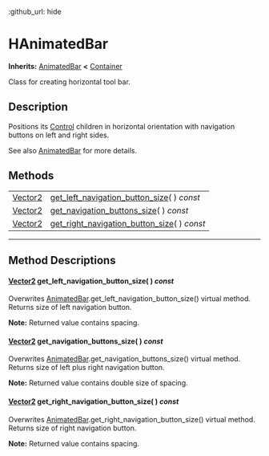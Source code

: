 :github_url: hide

<!---
.. DO NOT EDIT THIS FILE!!!
.. Generated automatically from Godot engine sources.
.. Generator: https://github.com/godotengine/godot/tree/master/doc/tools/make_rst.py.
.. XML source: https://github.com/godotengine/godot/tree/master/Godot-CCP/doc_classes/HAnimatedBar.xml.

.. _class_HAnimatedBar:

-->
<a name="TOP"></a>

# HAnimatedBar

**Inherits:** [AnimatedBar](./AnimatedBar.md) **<** [Container](https://docs.godotengine.org/en/stable/classes/class_container.html)

Class for creating horizontal tool bar.

<a name="Description"></a>

## Description

Positions its [Control](https://docs.godotengine.org/en/stable/classes/class_control.html) children in horizontal orientation with navigation buttons on left and right sides.

See also [AnimatedBar](./AnimatedBar.md) for more details.

<a name="Methods"></a>

## Methods

|                                                                              |                                                                                                          |
|------------------------------------------------------------------------------|----------------------------------------------------------------------------------------------------------|
| [Vector2](https://docs.godotengine.org/en/stable/classes/class_vector2.html) | [get_left_navigation_button_size](./HAnimatedBar.md#method_get_left_navigation_button_size)( ) *const*   |
| [Vector2](https://docs.godotengine.org/en/stable/classes/class_vector2.html) | [get_navigation_buttons_size](./HAnimatedBar.md#method_get_navigation_buttons_size)( ) *const*           |
| [Vector2](https://docs.godotengine.org/en/stable/classes/class_vector2.html) | [get_right_navigation_button_size](./HAnimatedBar.md#method_get_right_navigation_button_size)( ) *const* |

---

<a name="MethodDescriptions"></a>

## Method Descriptions

<a name="method_get_left_navigation_button_size"></a>

#### [Vector2](https://docs.godotengine.org/en/stable/classes/class_vector2.html) **get_left_navigation_button_size**( ) *const*

Overwrites [AnimatedBar](./AnimatedBar.md).get_left_navigation_button_size() virtual method. Returns size of left navigation button.

**Note:** Returned value contains spacing.

<a name="method_get_navigation_buttons_size"></a>

#### [Vector2](https://docs.godotengine.org/en/stable/classes/class_vector2.html) **get_navigation_buttons_size**( ) *const*

Overwrites [AnimatedBar](./AnimatedBar.md).get_navigation_buttons_size() virtual method. Returns size of left plus right navigation button.

**Note:** Returned value contains double size of spacing.

<a name="method_get_right_navigation_button_size"></a>

#### [Vector2](https://docs.godotengine.org/en/stable/classes/class_vector2.html) **get_right_navigation_button_size**( ) *const*

Overwrites [AnimatedBar](./AnimatedBar.md).get_right_navigation_button_size() virtual method. Returns size of right navigation button.

**Note:** Returned value contains spacing.


